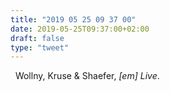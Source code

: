 ```yaml
---
title: "2019 05 25 09 37 00"
date: 2019-05-25T09:37:00+02:00
draft: false
type: "tweet"
---
```

<a href="https://music.apple.com/fr/album/em-live/391032919" type="application/rss+xml" class="iconfont icon-music" title="rss"></a> &nbsp; Wollny, Kruse & Shaefer, *[em] Live*. 

